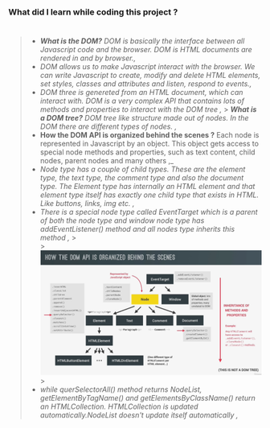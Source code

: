 ### What did I learn while coding this project ?

> #
>
> - _**What is the DOM?** DOM is basically the interface between all Javascript code and the browser. DOM is HTML documents are rendered in and by browser.,_
> - _DOM allows us to make Javascript interact with the browser. We can write Javascript to create, modify and delete HTML elements, set styles, classes and attributes and listen, respond to events.,_
> - _DOM three is genereted from an HTML document, which can interact with. DOM is a very complex API that contains lots of methods and properties to interact with the DOM tree ,_ > _**What is a DOM tree?** DOM tree like structure made out of nodes. In the DOM there are different types of nodes. ,_
> - **How the DOM API is organized behind the scenes ?** Each node is represented in Javascript by an object. This object gets access to special node methods and properties, such as text content, child nodes, parent nodes and many others ,\_
> - _Node type has a couple of child types. These are the element type, the text type, the comment type and also the document type. The Element type has internally an HTML element and that element type itself has exactly one child type that exists in HTML. Like buttons, links, img etc. ,_
> - _There is a special node type called EventTarget which is a parent of both the node type and window node type has addEventListener() method and all nodes type inherits this method ,_ >
>   <br/> >
>   <img src="../ReadME__img/DOM.png"> >
>   <br/>
> - _while querSelectorAll() method returns NodeList, getElementByTagName() and getElementsByClassName() return an HTMLCollection. HTMLCollection is updated automatically.NodeList doesn't update itself automatically ,_

> #
